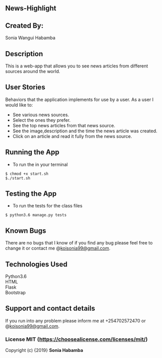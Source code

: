## News-Highlight

## Created By:

Sonia Wangui Habamba

## Description
 
This is a web-app that allows you to see news articles from different sources around the world.


## User Stories
 
Behaviors that the application implements for use by a user.
As a user I would like to:
<ul>
<li>See various news sources.</li>
<li>Select the ones they prefer.</li>
<li>See the top news articles from that news source.</li>
<li>See the image,description and the time the news article was created.</li>
<li>Click on an article and read it fully from the news source.</li>
</ul>


## Running the App
<ul>
<li> To run the in your terminal</li>
</ul>

`$ chmod +x start.sh`<br/>
`$./start.sh`

## Testing the App
<ul>
<li> To run the tests for the class files</li>
</ul>

`$ python3.6 manage.py tests`


## Known Bugs

There are no bugs that I know of if you find any bug please feel free to change it or contact me @koisonia99@gmail.com. 

## Technologies Used

Python3.6<br/>
HTML<br/>
Flask<br/>
Bootstrap<br/>

## Support and contact details

If you run into any problem please inform me at +254702572470 or @koisonia99@gmail.com.

### License MIT (https://choosealicense.com/licenses/mit/)

Copyright (c) {2019} **Sonia Habamba**
  